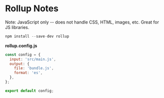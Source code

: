 # Rollup Notes

Note: JavaScript only -- does not handle CSS, HTML, images, etc. Great for JS
libraries.

```js
npm install --save-dev rollup
```

**rollup.config.js**

```js
const config = {
  input: 'src/main.js',
  output: {
    file: 'bundle.js',
    format: 'es',
  },
};

export default config;
```
